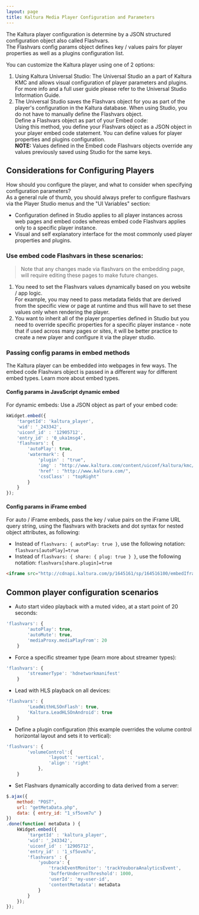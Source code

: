 ```yaml
---
layout: page
title: Kaltura Media Player Configuration and Parameters
---
```


The Kaltura player configuration is determine by a JSON structured configuration object also called Flashvars.  
The Flashvars config params object defines key / values pairs for player properties as well as a plugins configuration list.   

You can customize the Kaltura player using one of 2 options:

1. Using Kaltura Universal Studio: The Universal Studio an a part of Kaltura KMC and allows visual configuration of player parameters and plugins.  
For more info and a full user guide please refer to the Universal Studio Information Guide.  
2. The Universal Studio saves the Flashvars object for you as part of the player's configuration in the Kaltura database. When using Studio, you do not have to manually define the Flashvars object.  
Define a Flashvars object as part of your Embed code:  
Using this method, you define your Flashvars object as a JSON object in your player embed code statement. You can define values for player properties and plugins configuration.  
**NOTE:** Values defined in the Embed code Flashvars objects override any values previously saved using Studio for the same keys.   

## Considerations for Configuring Players

How should you configure the player, and what to consider when specifying configuration parameters?  
As a general rule of thumb, you should always prefer to configure flashvars via the Player Studio menus and the "UI Variables" section:  

* Configuration defined in Studio applies to all player instances across web pages and embed codes whereas embed code Flashvars applies only to a specific player instance.
* Visual and self explanatory interface for the most commonly used player properties and plugins.

### Use embed code Flashvars in these scenarios:   

> Note that any changes made via flashvars on the embedding page, will require editing these pages to make future changes. 

1. You need to set the Flashvars values dynamically based on you website / app logic.  
For example, you may need to pass metadata fields that are derived from the specific view or page at runtime and thus will have to set these values only when rendering the player.
2. You want to inherit all of the player properties defined in Studio but you need to override specific properties for a specific player instance - note that if used across many pages or sites, it will be better practice to create a new player and configure it via the player studio.    

### Passing config params in embed methods

The Kaltura player can be embedded into webpages in few ways. The embed code Flashvars object is passed in a different way for different embed types. Learn more about embed types.  

#### Config params in JavaScript dynamic embed

For dynamic embeds: Use a JSON object as part of your embed code:  

```javascript
kWidget.embed({
    'targetId': 'kaltura_player',
    'wid': '_243342',
    'uiconf_id' : '12905712',
    'entry_id' : '0_uka1msg4',
    'flashvars': {
        'autoPlay': true,
        'watermark': {
            'plugin' : "true",
            'img' : "http://www.kaltura.com/content/uiconf/kaltura/kmc/appstudio/kdp3/exampleWatermark.png",
            'href' : "http://www.kaltura.com/",
            'cssClass' : "topRight"
        }
    }
});
```

#### Config params in iFrame embed

For auto / iFrame embeds, pass the key / value pairs on the iFrame URL query string, using the flashvars with brackets and dot syntax for nested object attributes, as following:   

* Instead of `flashvars: { autoPlay: true }`, use the following notation: `flashvars[autoPlay]=true` 
* Instead of `flashvars: { share: { plug: true } }`, use the following notation: `flashvars[share.plugin]=true`

```html
<iframe src="http://cdnapi.kaltura.com/p/1645161/sp/164516100/embedIframeJs/uiconf_id/33752651/partner_id/1645161?iframeembed=true&playerId=kaltura_player&entry_id=1_1josgev8&flashvars[autoPlay]=true&flashvars[share.plugin]=true" width="560" height="395" allowfullscreen webkitallowfullscreen mozAllowFullScreen frameborder="0"></iframe>
```

## Common player configuration scenarios

* Auto start video playback with a muted video, at a start point of 20 seconds:

```javascript
'flashvars': {
        'autoPlay': true,
        'autoMute': true,
        'mediaProxy.mediaPlayFrom': 20
    }
```

* Force a specific streamer type (learn more about streamer types):

```javascript
'flashvars': {
        'streamerType': 'hdnetworkmanifest'
    }
```

* Lead with HLS playback on all devices:

```javascript
'flashvars': {
        'LeadWithHLSOnFlash': true,
        'Kaltura.LeadHLSOnAndroid': true
    }
```

* Define a plugin configuration (this example overrides the volume control horizontal layout and sets it to vertical):

```javascript
'flashvars': {
        'volumeControl':{
                'layout': 'vertical',
                'align': 'right'
            },
    }
```

* Set Flashvars dynamically according to data derived from a server:

```javascript
$.ajax({
    method: "POST",
    url: "getMetaData.php",
    data: { entry_id: "1_sf5ovm7u" }
})
.done(function( metaData ) {
    kWidget.embed({
        'targetId' : 'kaltura_player',
        'wid': '_243342',
        'uiconf_id' : '12905712',
        'entry_id' : '1_sf5ovm7u',
        'flashvars' : {
            'youbora': {
                'trackEventMonitor': 'trackYouboraAnalyticsEvent',
                'bufferUnderrunThreshold': 1000,
                'userId': 'my-user-id',
                'contentMetadata': metaData
            }
        }
    });
});
```

